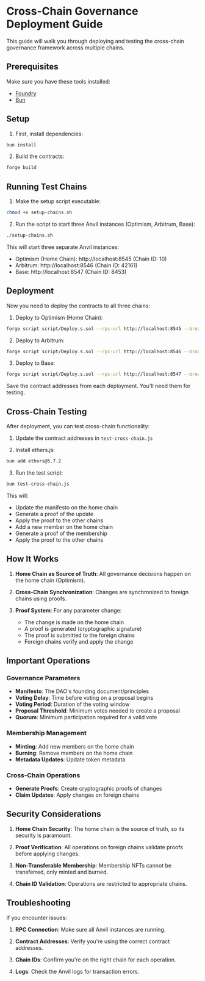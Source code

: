 # Cross-Chain Governance Deployment Guide

This guide will walk you through deploying and testing the cross-chain governance framework across multiple chains.

## Prerequisites

Make sure you have these tools installed:
- [Foundry](https://book.getfoundry.sh/getting-started/installation)
- [Bun](https://bun.sh/)

## Setup

1. First, install dependencies:
```bash
bun install
```

2. Build the contracts:
```bash
forge build
```

## Running Test Chains

1. Make the setup script executable:
```bash
chmod +x setup-chains.sh
```

2. Run the script to start three Anvil instances (Optimism, Arbitrum, Base):
```bash
./setup-chains.sh
```

This will start three separate Anvil instances:
- Optimism (Home Chain): http://localhost:8545 (Chain ID: 10)
- Arbitrum: http://localhost:8546 (Chain ID: 42161)
- Base: http://localhost:8547 (Chain ID: 8453)

## Deployment

Now you need to deploy the contracts to all three chains:

1. Deploy to Optimism (Home Chain):
```bash
forge script script/Deploy.s.sol --rpc-url http://localhost:8545 --broadcast
```

2. Deploy to Arbitrum:
```bash
forge script script/Deploy.s.sol --rpc-url http://localhost:8546 --broadcast
```

3. Deploy to Base:
```bash
forge script script/Deploy.s.sol --rpc-url http://localhost:8547 --broadcast
```

Save the contract addresses from each deployment. You'll need them for testing.

## Cross-Chain Testing

After deployment, you can test cross-chain functionality:

1. Update the contract addresses in `test-cross-chain.js`

2. Install ethers.js:
```bash
bun add ethers@5.7.2
```

3. Run the test script:
```bash
bun test-cross-chain.js
```

This will:
- Update the manifesto on the home chain
- Generate a proof of the update
- Apply the proof to the other chains
- Add a new member on the home chain
- Generate a proof of the membership
- Apply the proof to the other chains

## How It Works

1. **Home Chain as Source of Truth**: All governance decisions happen on the home chain (Optimism).

2. **Cross-Chain Synchronization**: Changes are synchronized to foreign chains using proofs.

3. **Proof System**: For any parameter change:
   - The change is made on the home chain
   - A proof is generated (cryptographic signature)
   - The proof is submitted to the foreign chains
   - Foreign chains verify and apply the change

## Important Operations

### Governance Parameters

- **Manifesto**: The DAO's founding document/principles
- **Voting Delay**: Time before voting on a proposal begins
- **Voting Period**: Duration of the voting window
- **Proposal Threshold**: Minimum votes needed to create a proposal
- **Quorum**: Minimum participation required for a valid vote

### Membership Management

- **Minting**: Add new members on the home chain
- **Burning**: Remove members on the home chain
- **Metadata Updates**: Update token metadata

### Cross-Chain Operations

- **Generate Proofs**: Create cryptographic proofs of changes
- **Claim Updates**: Apply changes on foreign chains

## Security Considerations

1. **Home Chain Security**: The home chain is the source of truth, so its security is paramount.

2. **Proof Verification**: All operations on foreign chains validate proofs before applying changes.

3. **Non-Transferable Membership**: Membership NFTs cannot be transferred, only minted and burned.

4. **Chain ID Validation**: Operations are restricted to appropriate chains.

## Troubleshooting

If you encounter issues:

1. **RPC Connection**: Make sure all Anvil instances are running.

2. **Contract Addresses**: Verify you're using the correct contract addresses.

3. **Chain IDs**: Confirm you're on the right chain for each operation.

4. **Logs**: Check the Anvil logs for transaction errors.
